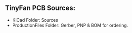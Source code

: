 ## TinyFan PCB Sources:
- KiCad Folder: Sources
- ProductionFiles Folder: Gerber, PNP & BOM for ordering.